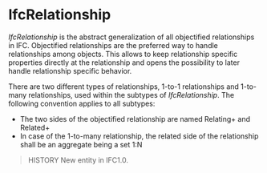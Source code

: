 # IfcRelationship

_IfcRelationship_ is the abstract generalization of all objectified relationships in IFC. Objectified relationships are the preferred way to handle relationships among objects. This allows to keep relationship specific properties directly at the relationship and opens the possibility to later handle relationship specific behavior.<!-- end of definition -->

There are two different types of relationships, 1-to-1 relationships and 1-to-many relationships, used within the subtypes of _IfcRelationship_. The following convention applies to all subtypes:

* The two sides of the objectified relationship are named  Relating+<name of relating object> and  Related+<name of related object>
* In case of the 1-to-many relationship, the related side of the relationship shall be an aggregate being a set 1:N

> HISTORY New entity in IFC1.0.
